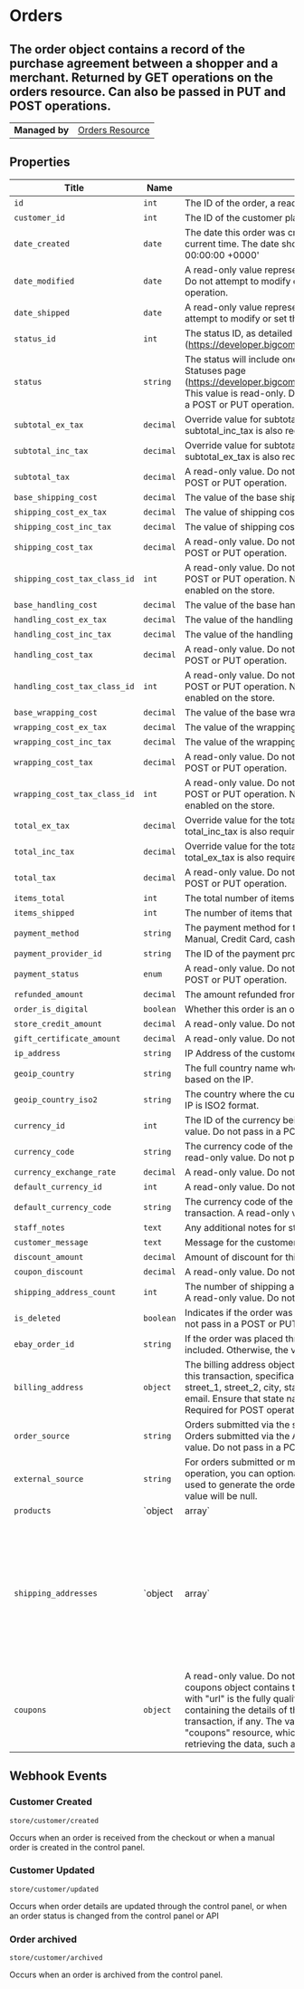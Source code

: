 # Orders

## The order object contains a record of the purchase agreement between a shopper and a merchant. Returned by GET operations on the orders resource. Can also be passed in PUT and POST operations.

|||
|---|---|
| **Managed by** | [Orders Resource](/api/stores/v2/orders)

## Properties

| Title | Name | Type | Description |
| --- | --- | --- | --- |
| `id` | `int` | The ID of the order, a read-only value. Do not pass in PUT or POST. |
| `customer_id` | `int` | The ID of the customer placing the order or 0 if it was a guest order. |
| `date_created` | `date` | The date this order was created, if not specified will default to current time. The date should be in RFC format - 'Tue, 20 Nov 2012 00:00:00 +0000' |
| `date_modified` | `date` | A read-only value representing the last modification of the order. Do not attempt to modify or set this value in a POST or PUT operation. |
| `date_shipped` | `date` | A read-only value representing the date of shipment. Do not attempt to modify or set this value in a POST or PUT operation. |
| `status_id` | `int` | The status ID, as detailed in the Order Statuses page (https://developer.bigcommerce.com/api/stores/v2/order_statuses). |
| `status` | `string` | The status will include one of the string values listed in the Order Statuses page (https://developer.bigcommerce.com/api/stores/v2/order_statuses). This value is read-only. Do not attempt to modify or set this value in a POST or PUT operation. |
| `subtotal_ex_tax` | `decimal` | Override value for subtotal excluding tax. If specified, the field subtotal_inc_tax is also required. |
| `subtotal_inc_tax` | `decimal` | Override value for subtotal including tax. If specified, the field subtotal_ex_tax is also required. |
| `subtotal_tax` | `decimal` | A read-only value. Do not attempt to modify or set this value in a POST or PUT operation. |
| `base_shipping_cost` | `decimal` | The value of the base shipping cost |
| `shipping_cost_ex_tax` | `decimal` | The value of shipping cost excluding tax |
| `shipping_cost_inc_tax` | `decimal` | The value of shipping cost including tax |
| `shipping_cost_tax` | `decimal` | A read-only value. Do not attempt to modify or set this value in a POST or PUT operation. |
| `shipping_cost_tax_class_id` | `int` | A read-only value. Do not attempt to modify or set this value in a POST or PUT operation. NOTE: Value ignored if automatic tax enabled on the store. |
| `base_handling_cost` | `decimal` | The value of the base handling cost |
| `handling_cost_ex_tax` | `decimal` | The value of the handling cost excluding tax |
| `handling_cost_inc_tax` | `decimal` | The value of the handling cost including tax |
| `handling_cost_tax` | `decimal` | A read-only value. Do not attempt to modify or set this value in a POST or PUT operation. |
| `handling_cost_tax_class_id` | `int` | A read-only value. Do not attempt to modify or set this value in a POST or PUT operation. NOTE: Value ignored if automatic tax enabled on the store. |
| `base_wrapping_cost` | `decimal` | The value of the base wrapping cost |
| `wrapping_cost_ex_tax` | `decimal` | The value of the wrapping cost excluding tax |
| `wrapping_cost_inc_tax` | `decimal` | The value of the wrapping cost including tax |
| `wrapping_cost_tax` | `decimal` | A read-only value. Do not attempt to modify or set this value in a POST or PUT operation. |
| `wrapping_cost_tax_class_id` | `int` | A read-only value. Do not attempt to modify or set this value in a POST or PUT operation. NOTE: Value ignored if automatic tax enabled on the store. |
| `total_ex_tax` | `decimal` | Override value for the total, excluding tax. If specified, the field total_inc_tax is also required. |
| `total_inc_tax` | `decimal` | Override value for the total, including tax. If specified, the field total_ex_tax is also required. |
| `total_tax` | `decimal` | A read-only value. Do not attempt to modify or set this value in a POST or PUT operation. |
| `items_total` | `int` | The total number of items in the order. |
| `items_shipped` | `int` | The number of items that has been shipped. |
| `payment_method` | `string` | The payment method for this order. Can be one of the following: Manual, Credit Card, cash, Test Payment Gateway, ... |
| `payment_provider_id` | `string` | The ID of the payment provider if a payment provider was used. |
| `payment_status` | `enum` | A read-only value. Do not attempt to modify or set this value in a POST or PUT operation. |
| `refunded_amount` | `decimal` | The amount refunded from this transaction. |
| `order_is_digital` | `boolean` | Whether this order is an order for digital products. |
| `store_credit_amount` | `decimal` | A read-only value. Do not pass in a POST or PUT. |
| `gift_certificate_amount` | `decimal` | A read-only value. Do not pass in a POST or PUT. |
| `ip_address` | `string` | IP Address of the customer if known. |
| `geoip_country` | `string` | The full country name where the customer made the purchase based on the IP. |
| `geoip_country_iso2` | `string` | The country where the customer made the purchase based on the IP is ISO2 format. |
| `currency_id` | `int` | The ID of the currency being used in this transaction. A read-only value. Do not pass in a POST or PUT. |
| `currency_code` | `string` | The currency code of the currency being used in this transaction. A read-only value. Do not pass in a POST or PUT. |
| `currency_exchange_rate` | `decimal` | A read-only value. Do not pass in a POST or PUT. |
| `default_currency_id` | `int` | A read-only value. Do not pass in a POST or PUT. |
| `default_currency_code` | `string` | The currency code of the default currency for this type of transaction. A read-only value. Do not pass in a POST or PUT. |
| `staff_notes` | `text` | Any additional notes for staff. |
| `customer_message` | `text` | Message for the customer. |
| `discount_amount` | `decimal` | Amount of discount for this transaction. |
| `coupon_discount` | `decimal` | A read-only value. Do not pass in a POST or PUT. |
| `shipping_address_count` | `int` | The number of shipping addresses associated with this transaction. A read-only value. Do not pass in a POST or PUT. |
| `is_deleted` | `boolean` | Indicates if the order was deleted (archived). A read-only value. Do not pass in a POST or PUT. |
| `ebay_order_id` | `string` | If the order was placed through eBay, the eBay order number will be included. Otherwise, the value will be 0. |
| `billing_address` | `object` | The billing address object contains the billing address details for this transaction, specifically: first_name, last_name, company, street_1, street_2, city, state, zip, country, country_iso2, phone, and email. Ensure that state names are spelled out in full, e.g., California. Required for POST operations. |
| `order_source` | `string` | Orders submitted via the store's website will include a "www" value. Orders submitted via the API will be set to "external". A read-only value. Do not pass in a POST or PUT. |
| `external_source` | `string` | For orders submitted or modified via the API, using a PUT or POST operation, you can optionally pass in a value identifying the system used to generate the order. For example, "POS". Otherwise, the value will be null. |
| `products` | `object|array` | Refer to https://developer.bigcommerce.com/api/orders/order/products |
| `shipping_addresses` | `object|array` | For PUT and POST operations, you can optionally pass a "shipping_addresses" object array containing one or more shipping addresses. If you include more than one, only the first will be used as the API does not currently support shipping to more than one address. If you do not pass a shipping address, the billing address will be used. Refer to the "Order Shipping Address" page for the full list of name/value pairs (https://developer.bigcommerce.com/api/objects/v2/order_shipping_address). Not all fields are required. Refer to "Create order" on the Objects resource page for an example of the syntax. For GET and other operations, the shipping_addresses object will consist of two addresses: the URI of a JSON object containing the shipping address details and a context path which provides an alternate means of retrieving the data, such as if you prefer XML. Refer to "List orders" on the Orders resource page for the syntax. |
| `coupons` | `object` | A read-only value. Do not attempt to pass in a PUT or POST. The coupons object contains two name/value pairs. The value paired with "url" is the fully qualified address of the JSON object array containing the details of the coupon(s) associated with this transaction, if any. The value of "resource" is the context path to the "coupons" resource, which represents an alternate means of retrieving the data, such as if you prefer XML. |

## Webhook Events

### Customer Created
```
store/customer/created
```
Occurs when an order is received from the checkout or when a manual order is created in the control panel.


### Customer Updated
```
store/customer/updated
```
Occurs when order details are updated through the control panel, or when an order status is changed from the control panel or API

### Order archived
```
store/customer/archived
```
Occurs when an order is archived from the control panel.
